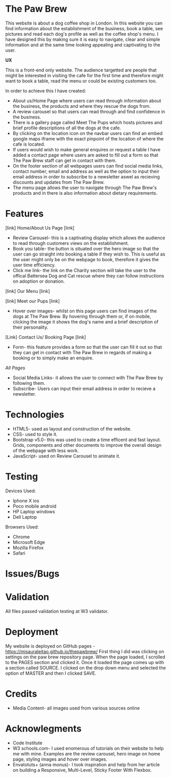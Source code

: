# The Paw Brew

This website is about a dog coffee shop in London. 
In this website you can find information about the establishment of the business, book a table,
see pictures and read each dog's profile as well as the coffee shop's menu.
I have designed this by making sure it is easy to navigate, clear and simple information and at the 
same time looking appealing and captivating to the user.

__UX__

This is a front-end only website. The audience targetted are people that might be interested
in visiting the cafe for the first time and therefore might want to book a table, read the menu 
or could be existing customers too.

In order to achieve this I have created:

- About us/Home Page where users can read through information about the business, the products
and where they rescue the dogs from.
- A review carousel so that users can read through and find confidence in the business.
- There is a gallery page called Meet The Pups which hosts pictures and brief profile descriptions
of all the dogs at the cafe.
- By clicking on the location icon on the navbar users can find an embed google maps iframe
with the exact pinpoint of the location of where the cafe is located. 
- If users would wish to make general enquires or request a table I have added a contact page 
where users are asked to fill out a form so that The Paw Brew staff can get in contact with them.
- On the footer section of all webpages users can find social media links, contact number, email and 
address as well as the option to input their email address in order to subscribe to a newsletter aswel as
recieving discounts and updates from The Paw Brew.
- The menu page allows the user to navigate through The Paw Brew's products and in there is also 
information about dietary requirements.

# Features

[link] Home/About Us Page [link]

- Review Carousel- this is a captivating display which allows the audience to read through
customers views on the establishment.
- Book you table- the button is situated over the hero image so that the user can go straight 
into booking a table if they wish to. This is useful as the user might only be on the webpage 
to book, therefore it gives the user time efficiency.
- Click me link- the link on the Charity section will take the user to the offical Battersea 
Dog and Cat rescue where they can follow instructions on adoption or donation.

[link] Our Menu [link]


[link] Meet our Pups [link]

- Hover over images- whilst on this page users can find images of the dogs at The Paw Brew.
By hovering through them or, if on mobile, clicking the image it shows the dog's name and a
brief description of their personality.

[Link] Contact Us/ Booking Page [link]

- Form- this feature provides a form so that the user can fill it out so that they can get in contact
with The Paw Brew in regards of making a booking or to simply make an enquire.

_All Pages_

- Social Media Links- it allows the user to connect with The Paw Brew by following them.
- Subscribe- Users can input their email address in order to recieve a newsletter.

# Technologies

- HTML5- used as layout and construction of the website.
- CSS- used to style it.
- Bootstrap v5.0- this was used to create a time efficent and fast layout. Grids, components and other 
documents to improve the overall design of the webpage with less work.
- JavaScript- used on Review Carousel to animate it.

# Testing

Devices Used:
- Iphone X ios
- Poco mobile android
- HP Laptop windows 
- Dell Laptop

Browsers Used:
- Chrome
- Microsoft Edge
- Mozilla Firefox
- Safari

# Issues/Bugs

# Validation 
All files passed validation testing at W3 validator.

# Deployment

My website is deployed on GitHub pages -https://misauraleitao.github.io/thepawbrew/
First thing I did was clicking on settings on the paw brew repository page.
When the page loaded, I scrolled to the PAGES section and clicked it.
Once it loaded the page comes up with a section called SOURCE. I clicked on the drop 
down menu and selected the option of MASTER and then I clicked SAVE.


# Credits

- Media Content- all images used from various sources online

# Acknowlegments

- Code Institute
- W3 schools.com- I used enomerous of tutorials on their website to help me with mine. Examples are 
the review carousel, hero image on home page, styling images and hover over images.
- Envatotuts+ (anna monus)- I took inspiration and help from her article on building a Responsive, Multi-Level, Sticky Footer With Flexbox.


